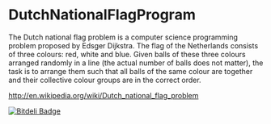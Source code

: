 DutchNationalFlagProgram
========================
The Dutch national flag problem is a computer science programming problem proposed by Edsger Dijkstra. The flag of the Netherlands consists of three colours: red, white and blue. Given balls of these three colours arranged randomly in a line (the actual number of balls does not matter), the task is to arrange them such that all balls of the same colour are together and their collective colour groups are in the correct order.

http://en.wikipedia.org/wiki/Dutch_national_flag_problem


[![Bitdeli Badge](https://d2weczhvl823v0.cloudfront.net/vishalshar/dutchnationalflagprogram/trend.png)](https://bitdeli.com/free "Bitdeli Badge")

